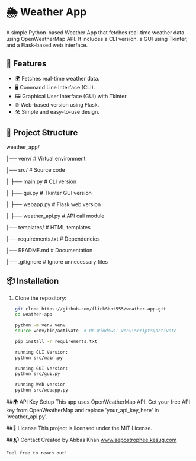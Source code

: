 # 🌦️ Weather App

A simple Python-based Weather App that fetches real-time weather data using OpenWeatherMap API. It includes a CLI version, a GUI using Tkinter, and a Flask-based web interface.

## 🚀 Features
- 🌍 Fetches real-time weather data.
- 🖥️ Command Line Interface (CLI).
- 🖼️ Graphical User Interface (GUI) with Tkinter.
- 🌐 Web-based version using Flask.
- 🛠️ Simple and easy-to-use design.

## 📂 Project Structure
weather_app/

│── venv/               # Virtual environment

│── src/                # Source code

│ ├── main.py           # CLI version

│ ├── gui.py            # Tkinter GUI version

│ ├── webapp.py         # Flask web version

│ ├── weather_api.py    # API call module

│── templates/          # HTML templates

│── requirements.txt    # Dependencies

│── README.md           # Documentation

│── .gitignore          # Ignore unnecessary files


## 📦 Installation
1. Clone the repository:
   ```bash
   git clone https://github.com/flickShot555/weather-app.git
   cd weather-app

   python -m venv venv
   source venv/bin/activate  # On Windows: venv\Scripts\activate

   pip install -r requirements.txt

   running CLI Version:
   python src/main.py

   running GUI Version:
   python src/gui.py

   running Web version
   python src/webapp.py

##🌍 API Key Setup
    This app uses OpenWeatherMap API. Get your free API key from OpenWeatherMap and replace 'your_api_key_here' in 'weather_api.py'.

##📜 License
    This project is licensed under the MIT License.

##📬 Contact
    Created by Abbas Khan
    www.aepostrophee.kesug.com
    
    Feel free to reach out!

